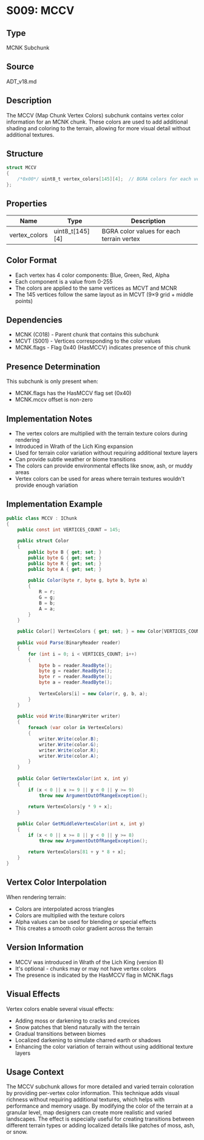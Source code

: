 # S009: MCCV

## Type
MCNK Subchunk

## Source
ADT_v18.md

## Description
The MCCV (Map Chunk Vertex Colors) subchunk contains vertex color information for an MCNK chunk. These colors are used to add additional shading and coloring to the terrain, allowing for more visual detail without additional textures.

## Structure
```csharp
struct MCCV
{
    /*0x00*/ uint8_t vertex_colors[145][4];  // BGRA colors for each vertex (145 vertices total)
};
```

## Properties
| Name | Type | Description |
|------|------|-------------|
| vertex_colors | uint8_t[145][4] | BGRA color values for each terrain vertex |

## Color Format
- Each vertex has 4 color components: Blue, Green, Red, Alpha
- Each component is a value from 0-255
- The colors are applied to the same vertices as MCVT and MCNR
- The 145 vertices follow the same layout as in MCVT (9×9 grid + middle points)

## Dependencies
- MCNK (C018) - Parent chunk that contains this subchunk
- MCVT (S001) - Vertices corresponding to the color values
- MCNK.flags - Flag 0x40 (HasMCCV) indicates presence of this chunk

## Presence Determination
This subchunk is only present when:
- MCNK.flags has the HasMCCV flag set (0x40)
- MCNK.mccv offset is non-zero

## Implementation Notes
- The vertex colors are multiplied with the terrain texture colors during rendering
- Introduced in Wrath of the Lich King expansion
- Used for terrain color variation without requiring additional texture layers
- Can provide subtle weather or biome transitions
- The colors can provide environmental effects like snow, ash, or muddy areas
- Vertex colors can be used for areas where terrain textures wouldn't provide enough variation

## Implementation Example
```csharp
public class MCCV : IChunk
{
    public const int VERTICES_COUNT = 145;
    
    public struct Color
    {
        public byte B { get; set; }
        public byte G { get; set; }
        public byte R { get; set; }
        public byte A { get; set; }
        
        public Color(byte r, byte g, byte b, byte a)
        {
            R = r;
            G = g;
            B = b;
            A = a;
        }
    }
    
    public Color[] VertexColors { get; set; } = new Color[VERTICES_COUNT];
    
    public void Parse(BinaryReader reader)
    {
        for (int i = 0; i < VERTICES_COUNT; i++)
        {
            byte b = reader.ReadByte();
            byte g = reader.ReadByte();
            byte r = reader.ReadByte();
            byte a = reader.ReadByte();
            
            VertexColors[i] = new Color(r, g, b, a);
        }
    }
    
    public void Write(BinaryWriter writer)
    {
        foreach (var color in VertexColors)
        {
            writer.Write(color.B);
            writer.Write(color.G);
            writer.Write(color.R);
            writer.Write(color.A);
        }
    }
    
    public Color GetVertexColor(int x, int y)
    {
        if (x < 0 || x >= 9 || y < 0 || y >= 9)
            throw new ArgumentOutOfRangeException();
            
        return VertexColors[y * 9 + x];
    }
    
    public Color GetMiddleVertexColor(int x, int y)
    {
        if (x < 0 || x >= 8 || y < 0 || y >= 8)
            throw new ArgumentOutOfRangeException();
            
        return VertexColors[81 + y * 8 + x];
    }
}
```

## Vertex Color Interpolation
When rendering terrain:
- Colors are interpolated across triangles
- Colors are multiplied with the texture colors
- Alpha values can be used for blending or special effects
- This creates a smooth color gradient across the terrain

## Version Information
- MCCV was introduced in Wrath of the Lich King (version 8)
- It's optional - chunks may or may not have vertex colors
- The presence is indicated by the HasMCCV flag in MCNK.flags

## Visual Effects
Vertex colors enable several visual effects:
- Adding moss or darkening to cracks and crevices
- Snow patches that blend naturally with the terrain
- Gradual transitions between biomes
- Localized darkening to simulate charred earth or shadows
- Enhancing the color variation of terrain without using additional texture layers

## Usage Context
The MCCV subchunk allows for more detailed and varied terrain coloration by providing per-vertex color information. This technique adds visual richness without requiring additional textures, which helps with performance and memory usage. By modifying the color of the terrain at a granular level, map designers can create more realistic and varied landscapes. The effect is especially useful for creating transitions between different terrain types or adding localized details like patches of moss, ash, or snow. 
